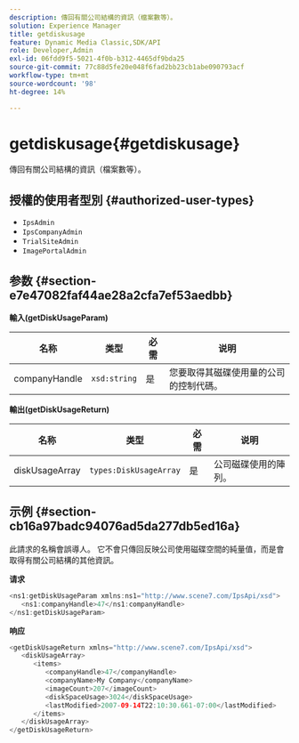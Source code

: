 ```yaml
---
description: 傳回有關公司結構的資訊（檔案數等）。
solution: Experience Manager
title: getdiskusage
feature: Dynamic Media Classic,SDK/API
role: Developer,Admin
exl-id: 06fdd9f5-5021-4f0b-b312-4465df9bda25
source-git-commit: 77c88d5fe20e048f6fad2bb23cb1abe090793acf
workflow-type: tm+mt
source-wordcount: '98'
ht-degree: 14%

---
```


# getdiskusage{#getdiskusage}

傳回有關公司結構的資訊（檔案數等）。

## 授權的使用者型別 {#authorized-user-types}

* `IpsAdmin`
* `IpsCompanyAdmin`
* `TrialSiteAdmin`
* `ImagePortalAdmin`

## 参数 {#section-e7e47082faf44ae28a2cfa7ef53aedbb}

**輸入(getDiskUsageParam)**

| 名称 | 类型 | 必需 | 说明 |
|---|---|---|---|
| companyHandle | `xsd:string` | 是 | 您要取得其磁碟使用量的公司的控制代碼。 |

**輸出(getDiskUsageReturn)**

| 名称 | 类型 | 必需 | 说明 |
|---|---|---|---|
| diskUsageArray | `types:DiskUsageArray` | 是 | 公司磁碟使用的陣列。 |

## 示例 {#section-cb16a97badc94076ad5da277db5ed16a}

此請求的名稱會誤導人。 它不會只傳回反映公司使用磁碟空間的純量值，而是會取得有關公司結構的其他資訊。

**请求**

```java
<ns1:getDiskUsageParam xmlns:ns1="http://www.scene7.com/IpsApi/xsd">
   <ns1:companyHandle>47</ns1:companyHandle>
</ns1:getDiskUsageParam>
```

**响应**

```java
<getDiskUsageReturn xmlns="http://www.scene7.com/IpsApi/xsd">
   <diskUsageArray>
      <items>
         <companyHandle>47</companyHandle>
         <companyName>My Company</companyName>
         <imageCount>207</imageCount>
         <diskSpaceUsage>3024</diskSpaceUsage>
         <lastModified>2007-09-14T22:10:30.661-07:00</lastModified>
      </items>
   </diskUsageArray>
</getDiskUsageReturn>
```
